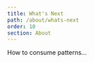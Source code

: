 ```yaml
---
title: What's Next
path: /about/whats-next
order: 10
section: About
---
```


How to consume patterns...
